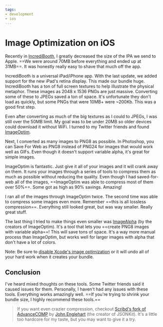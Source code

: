 ```yaml
---
tags:
- development
- ios
---
```


# Image Optimization on iOS

Recently in [IncrediBooth](http://incredibooth.com/), I greatly decreased the size of the IPA we send to Apple. ==We were around 70MB before everything and ended up at 31MB==. It was honestly really easy to shave that much off the app.

IncrediBooth is a universal iPad/iPhone app. With the last update, we added support for the new iPad's retina display. This made our bundle huge. IncrediBooth has a ton of full screen textures to help illustrate the physical metaphor. These images as 2048 x 1536 PNGs are just massive. Converting some of these to JPEGs saved a ton of space. It's unfortunate they don't load as quickly, but some PNGs that were 10MB+ were ~200Kb. This was a good first step.

Even after converting as much of the big textures as I could to JPEGs, I was still over the 50MB limit. My goal was to be under 20MB so older devices could download it without WiFi. I turned to my Twitter friends and found [ImageOptim](http://imageoptim.com/).

Next, I converted as many images to PNG8 as possible. In Photoshop, you can Save For Web as PNG8 instead of PNG24 for images that would work well as GIFs. Even though it doesn't support variable alpha, it's great for simple images.

ImageOptim is fantastic. Just give it all of your images and it will crank away on them. It runs your images through a series of tools to compress them as much as possible without reducing the quality. Even though I had saved-for-web all of the images, ==ImageOptim was able to compress most of them over 50%==. Some got as high as 90% savings. Amazing!

I ran all of the images through ImageOptim twice. The second time was able to compress some images even more. Remember ==this is all lossless compression==. Everything still looked great, but was way smaller. Really great stuff.

The last thing I tried to make things even smaller was [ImageAlpha](http://pngmini.com/) (by the creators of ImageOptim). It's a tool that lets you ==create PNG8 images with variable alpha==! This will save tons of space. It's a way more manual process than ImageOptim, but works well for larger images with alpha that don't have a lot of colors.

Note: Be sure to [disable Xcode's image optimization](http://imageoptim.com/xcode.html) or it will undo all of your hard work when it creates your bundle.

## Conclusion

I've heard mixed thoughts on these tools. Some Twitter friends said it caused issues for them. Personally, I haven't had any issues with these tools. Everything works amazingly well. ==If you're trying to shrink your bundle size, I highly recommend these tools.==

> If you want even crazier compression, checkout [Scribd's fork of AdvanceCOMP](https://github.com/scribd/advancecomp) by [John Englehart](https://github.com/johnezang) (the creator of JSONKit). It's a little too hardcore for my taste, but you may want to give it a try.
